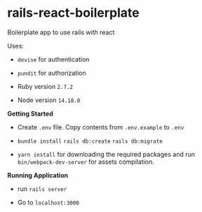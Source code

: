 # rails-react-boilerplate
Boilerplate app to use rails with react

Uses:
* `devise` for authentication
* `pundit` for authorization

* Ruby version
  `2.7.2`
* Node version `14.18.0`

**Getting Started**

* Create `.env` file.  Copy contents from `.env.example` to `.env`

* `bundle install` `rails db:create` `rails db:migrate`

* `yarn install` for downloading the required packages and run `bin/webpack-dev-server` for assets compilation.

**Running Application**

* run `rails server`

* Go to `localhost:3000`
